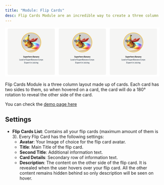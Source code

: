 ```yaml
---
title: "Module: Flip Cards"
desc: Flip Cards Module are an incredible way to create a three column layout made up of cards, each card having an animation when hovered on.
---
```


<img src="./flip-cards.png" alt="Screenshot of Flip Cards Module"/>

Flip Cards Module is a three column layout made up of cards.
Each card has two sides to them, so when hovered on a card, the card will do a 180° rotation to reveal the other side of the card.

You can check the [demo page here](https://143910617.hs-sites-eu1.com/flip-cards-module)

## Settings
- **Flip Cards List**: Contains all your flip cards (maximum amount of them is 3). Every Flip Card has the following settings:
  - **Avatar**: Your Image of choice for the flip card avatar.
  - **Title**: Main Title of the flip card.
  - **Second Title**: Additional information text.
  - **Card Details**: Secondary row of information text.
  - **Description**: The content on the other side of the flip card. It is revealed when the user hovers over your flip card. All the other content remains hidden behind so only description will be seen on hover.
